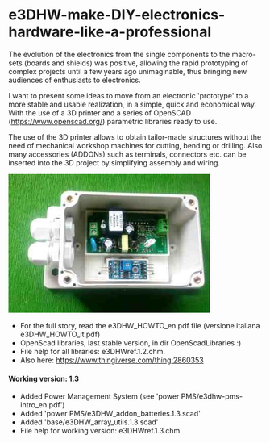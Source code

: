 # e3DHW-make-DIY-electronics-hardware-like-a-professional
 
The evolution of the electronics from the single components to the macro-sets (boards and shields)
was positive, allowing the rapid prototyping of complex projects until a few years ago
unimaginable, thus bringing new audiences of enthusiasts to electronics.

I want to present some ideas to move from an electronic 'prototype' to a more stable and usable
realization, in a simple, quick and economical way.
With the use of a 3D printer and a series of OpenSCAD (https://www.openscad.org/) parametric libraries ready to use.

The use of the 3D printer allows to obtain tailor-made structures without the need of mechanical
workshop machines for cutting, bending or drilling. Also many accessories (ADDONs) such as
terminals, connectors etc. can be inserted into the 3D project by simplifying assembly and wiring.

![Watering Sonoff](images/sonoff400.jpg  "Sonoff watering timer") 

- For the full story, read the e3DHW_HOWTO_en.pdf file (versione italiana e3DHW_HOWTO_it.pdf)
- OpenScad libraries, last stable version, in dir OpenScadLibraries :)
- File help for all libraries: e3DHWref.1.2.chm.
- Also here: https://www.thingiverse.com/thing:2860353

#### Working version: 1.3
 - Added Power Management System (see 'power PMS/e3dhw-pms-intro_en.pdf')
 - Added 'power PMS/e3DHW_addon_batteries.1.3.scad'
 - Added 'base/e3DHW_array_utils.1.3.scad'
 - File help for working version: e3DHWref.1.3.chm.
